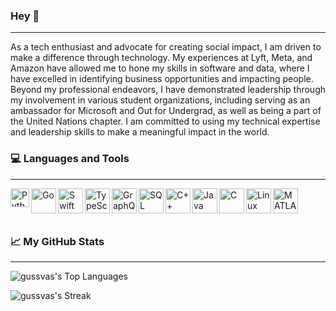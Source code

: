 ### Hey 👋
---
As a tech enthusiast and advocate for creating social impact, I am driven to make a difference through technology. My experiences at Lyft, Meta, and Amazon have allowed me to hone my skills in software and data, where I have excelled in identifying business opportunities and impacting people. Beyond my professional endeavors, I have demonstrated leadership through my involvement in various student organizations, including serving as an ambassador for Microsoft and Out for Undergrad, as well as being a part of the United Nations chapter. I am committed to using my technical expertise and leadership skills to make a meaningful impact in the world.

### 💻 Languages and Tools
---

<img align="left" alt="Python" width="30px" src="https://cdn3.iconfinder.com/data/icons/logos-and-brands-adobe/512/267_Python-512.png" />
<img align="left" alt="Go" width="40px" src="https://go.dev/blog/go-brand/Go-Logo/PNG/Go-Logo_Blue.png" />
<img align="left" alt="Swift" width="40px" src="https://cdn4.iconfinder.com/data/icons/logos-3/504/Swift-2-512.png" />
<img align="left" alt="TypeScript" width="40px" src="https://upload.wikimedia.org/wikipedia/commons/thumb/4/4c/Typescript_logo_2020.svg/2048px-Typescript_logo_2020.svg.png" />
<img align="left" alt="GraphQL" width="40px" src="https://upload.wikimedia.org/wikipedia/commons/thumb/1/17/GraphQL_Logo.svg/2048px-GraphQL_Logo.svg.png" />
<img align="left" alt="SQL" width="40px" src="https://brandlogos.net/wp-content/uploads/2025/03/microsoft_sql_server-logo_brandlogos.net_wykhq.png" />
<img align="left" alt="C++" width="40px" src="https://upload.wikimedia.org/wikipedia/commons/thumb/1/18/ISO_C%2B%2B_Logo.svg/306px-ISO_C%2B%2B_Logo.svg.png" />
<img align="left" alt="Java" width="40px" src="https://logoeps.com/wp-content/uploads/2011/06/java-logo-vector.png" />
<img align="left" alt="C" width="40px" src="https://cdn.iconscout.com/icon/free/png-512/c-programming-569564.png" />
<img align="left" alt="Linux" width="40px" src="https://cdn.iconscout.com/icon/free/png-512/linux-17-570099.png" />
<img align="left" alt="MATLAB" width="40px" src="https://i.redd.it/1lihwxjxacxy.png" />

</br>
</br>
</br>

### 📈 My GitHub Stats
---

![gussvas's Top Languages](https://github-readme-stats.vercel.app/api/top-langs/?username=gussvas&theme=react&show_icons=true&hide_border=true&layout=compact)

![gussvas's Streak](https://github-readme-streak-stats.herokuapp.com/?user=gussvas&theme=react&hide_border=true)
